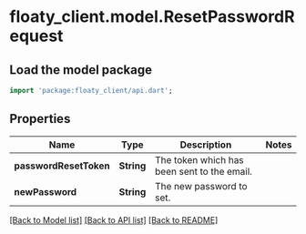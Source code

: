 # floaty_client.model.ResetPasswordRequest

## Load the model package
```dart
import 'package:floaty_client/api.dart';
```

## Properties
Name | Type | Description | Notes
------------ | ------------- | ------------- | -------------
**passwordResetToken** | **String** | The token which has been sent to the email. | 
**newPassword** | **String** | The new password to set. | 

[[Back to Model list]](../README.md#documentation-for-models) [[Back to API list]](../README.md#documentation-for-api-endpoints) [[Back to README]](../README.md)


